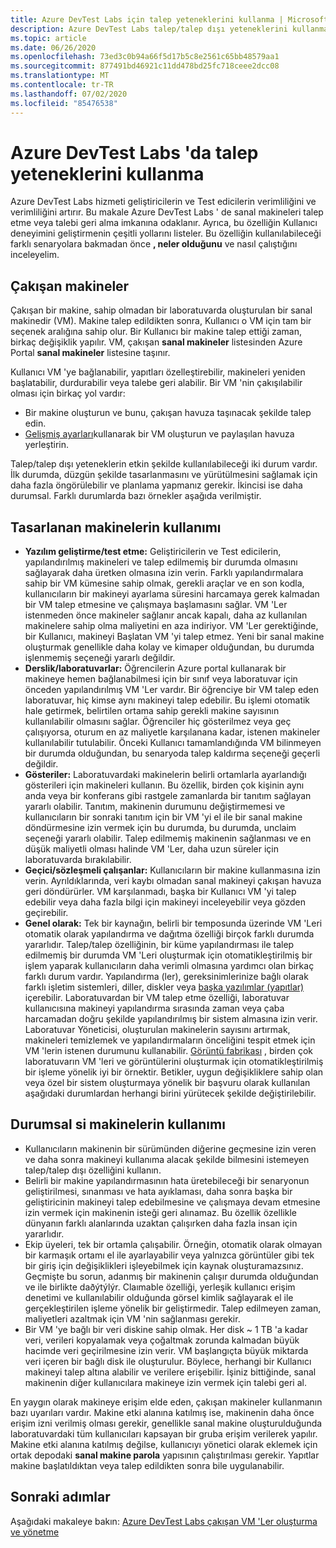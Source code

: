 ```yaml
---
title: Azure DevTest Labs için talep yeteneklerini kullanma | Microsoft Docs
description: Azure DevTest Labs talep/talep dışı yeteneklerini kullanmaya yönelik farklı senaryolar hakkında bilgi edinin
ms.topic: article
ms.date: 06/26/2020
ms.openlocfilehash: 73ed3c0b94a66f5d17b5c8e2561c65bb48579aa1
ms.sourcegitcommit: 877491bd46921c11dd478bd25fc718ceee2dcc08
ms.translationtype: MT
ms.contentlocale: tr-TR
ms.lasthandoff: 07/02/2020
ms.locfileid: "85476538"
---
```

# <a name="use-claim-capabilities-in-azure-devtest-labs"></a>Azure DevTest Labs 'da talep yeteneklerini kullanma
Azure DevTest Labs hizmeti geliştiricilerin ve Test edicilerin verimliliğini ve verimliliğini artırır. Bu makale Azure DevTest Labs ' de sanal makineleri talep etme veya talebi geri alma imkanına odaklanır. Ayrıca, bu özelliğin Kullanıcı deneyimini geliştirmenin çeşitli yollarını listeler. Bu özelliğin kullanılabileceği farklı senaryolara bakmadan önce **, neler olduğunu** ve nasıl çalıştığını inceleyelim.

## <a name="claimable-machines"></a>Çakışan makineler
Çakışan bir makine, sahip olmadan bir laboratuvarda oluşturulan bir sanal makinedir (VM). Makine talep edildikten sonra, Kullanıcı o VM için tam bir seçenek aralığına sahip olur. Bir Kullanıcı bir makine talep ettiği zaman, birkaç değişiklik yapılır. VM, çakışan **sanal makineler** listesinden Azure Portal **sanal makineler** listesine taşınır. 

Kullanıcı VM 'ye bağlanabilir, yapıtları özelleştirebilir, makineleri yeniden başlatabilir, durdurabilir veya talebe geri alabilir. Bir VM 'nin çakışılabilir olması için birkaç yol vardır:

- Bir makine oluşturun ve bunu, çakışan havuza taşınacak şekilde talep edin. 
- [Gelişmiş ayarları](https://azure.microsoft.com/updates/azure-devtest-labs-claim-lab-vms-from-a-shared-pool/)kullanarak bir VM oluşturun ve paylaşılan havuza yerleştirin.

Talep/talep dışı yeteneklerin etkin şekilde kullanılabileceği iki durum vardır. İlk durumda, düzgün şekilde tasarlanmasını ve yürütülmesini sağlamak için daha fazla öngörülebilir ve planlama yapmanız gerekir. İkincisi ise daha durumsal. Farklı durumlarda bazı örnekler aşağıda verilmiştir.

## <a name="designed-use-of-claimable-machines"></a>Tasarlanan makinelerin kullanımı

- **Yazılım geliştirme/test etme:** Geliştiricilerin ve Test edicilerin, yapılandırılmış makineleri ve talep edilmemiş bir durumda olmasını sağlayarak daha üretken olmasına izin verin. Farklı yapılandırmalara sahip bir VM kümesine sahip olmak, gerekli araçlar ve en son kodla, kullanıcıların bir makineyi ayarlama süresini harcamaya gerek kalmadan bir VM talep etmesine ve çalışmaya başlamasını sağlar. VM 'Ler istenmeden önce makineler sağlanır ancak kapalı, daha az kullanılan makinelere sahip olma maliyetini en aza indiriyor. VM 'Ler gerektiğinde, bir Kullanıcı, makineyi Başlatan VM 'yi talep etmez. Yeni bir sanal makine oluşturmak genellikle daha kolay ve kimaper olduğundan, bu durumda işlenmemiş seçeneği yararlı değildir.
- **Derslik/laboratuvarlar:** Öğrencilerin Azure portal kullanarak bir makineye hemen bağlanabilmesi için bir sınıf veya laboratuvar için önceden yapılandırılmış VM 'Ler vardır.  Bir öğrenciye bir VM talep eden laboratuvar, hiç kimse aynı makineyi talep edebilir. Bu işlemi otomatik hale getirmek, belirtilen ortama sahip gerekli makine sayısının kullanılabilir olmasını sağlar. Öğrenciler hiç gösterilmez veya geç çalışıyorsa, oturum en az maliyetle karşılanana kadar, istenen makineler kullanılabilir tutulabilir. Önceki Kullanıcı tamamlandığında VM bilinmeyen bir durumda olduğundan, bu senaryoda talep kaldırma seçeneği geçerli değildir.
- **Gösteriler:** Laboratuvardaki makinelerin belirli ortamlarla ayarlandığı gösterileri için makineleri kullanın. Bu özellik, birden çok kişinin aynı anda veya bir konferans gibi rastgele zamanlarda bir tanıtım sağlayan yararlı olabilir. Tanıtım, makinenin durumunu değiştirmemesi ve kullanıcıların bir sonraki tanıtım için bir VM 'yi el ile bir sanal makine döndürmesine izin vermek için bu durumda, bu durumda, unclaim seçeneği yararlı olabilir. Talep edilmemiş makinenin sağlanması ve en düşük maliyetli olması halinde VM 'Ler, daha uzun süreler için laboratuvarda bırakılabilir.
- **Geçici/sözleşmeli çalışanlar:** Kullanıcıların bir makine kullanmasına izin verin. Ayrıldıklarında, veri kaybı olmadan sanal makineyi çakışan havuza geri döndürürler. VM karşılanmadı, başka bir Kullanıcı VM 'yi talep edebilir veya daha fazla bilgi için makineyi inceleyebilir veya gözden geçirebilir.
- **Genel olarak:** Tek bir kaynağın, belirli bir temposunda üzerinde VM 'Leri otomatik olarak yapılandırma ve dağıtma özelliği birçok farklı durumda yararlıdır. Talep/talep özelliğinin, bir küme yapılandırması ile talep edilmemiş bir durumda VM 'Leri oluşturmak için otomatikleştirilmiş bir işlem yaparak kullanıcıların daha verimli olmasına yardımcı olan birkaç farklı durum vardır. Yapılandırma (ler), gereksinimlerinize bağlı olarak farklı işletim sistemleri, diller, diskler veya [başka yazılımlar (yapıtlar)](devtest-lab-artifact-author.md) içerebilir. Laboratuvardan bir VM talep etme özelliği, laboratuvar kullanıcısına makineyi yapılandırma sırasında zaman veya çaba harcamadan doğru şekilde yapılandırılmış bir sistem almasına izin verir. Laboratuvar Yöneticisi, oluşturulan makinelerin sayısını artırmak, makineleri temizlemek ve yapılandırmaların önceliğini tespit etmek için VM 'lerin istenen durumunu kullanabilir. [Görüntü fabrikası](image-factory-create.md) , birden çok laboratuvarın VM 'leri ve görüntülerini oluşturmak için otomatikleştirilmiş bir işleme yönelik iyi bir örnektir. Betikler, uygun değişikliklere sahip olan veya özel bir sistem oluşturmaya yönelik bir başvuru olarak kullanılan aşağıdaki durumlardan herhangi birini yürütecek şekilde değiştirilebilir.

## <a name="situational-use-of-claimable-machines"></a>Durumsal si makinelerin kullanımı

- Kullanıcıların makinenin bir sürümünden diğerine geçmesine izin veren ve daha sonra makineyi kullanıma alacak şekilde bilmesini istemeyen talep/talep dışı özelliğini kullanın.
- Belirli bir makine yapılandırmasının hata üretebileceği bir senaryonun geliştirilmesi, sınanması ve hata ayıklaması, daha sonra başka bir geliştiricinin makineyi talep edebilmesine ve çalışmaya devam etmesine izin vermek için makinenin isteği geri alınamaz. Bu özellik özellikle dünyanın farklı alanlarında uzaktan çalışırken daha fazla insan için yararlıdır. 
- Ekip üyeleri, tek bir ortamla çalışabilir. Örneğin, otomatik olarak olmayan bir karmaşık ortamı el ile ayarlayabilir veya yalnızca görüntüler gibi tek bir giriş için değişiklikleri işleyebilmek için kaynak oluşturamazsınız. Geçmişte bu sorun, adanmış bir makinenin çalışır durumda olduğundan ve ile birlikte daðýtýlýr. Claımable özelliği, yerleşik kullanıcı erişim denetimi ve kullanılabilir olduğunda görsel kimlik sağlayarak el ile gerçekleştirilen işleme yönelik bir geliştirmedir. Talep edilmeyen zaman, maliyetleri azaltmak için VM 'nin sağlanması gerekir.
- Bir VM 'ye bağlı bir veri diskine sahip olmak. Her disk ~ 1 TB 'a kadar veri, verileri kopyalamak veya çoğaltmak zorunda kalmadan büyük hacimde veri geçirilmesine izin verir. VM başlangıçta büyük miktarda veri içeren bir bağlı disk ile oluşturulur.  Böylece, herhangi bir Kullanıcı makineyi talep altına alabilir ve verilere erişebilir. İşiniz bittiğinde, sanal makinenin diğer kullanıcılara makineye izin vermek için talebi geri al.

En yaygın olarak makineye erişim elde eden, çakışan makineler kullanmanın bazı uyarıları vardır. Makine etki alanına katılmış ise, makinenin daha önce erişim izni verilmiş olması gerekir, genellikle sanal makine oluşturulduğunda laboratuvardaki tüm kullanıcıları kapsayan bir gruba erişim verilerek yapılır. Makine etki alanına katılmış değilse, kullanıcıyı yönetici olarak eklemek için ortak depodaki **sanal makine parola** yapısının çalıştırılması gerekir.  Yapıtlar makine başlatıldıktan veya talep edildikten sonra bile uygulanabilir.

## <a name="next-steps"></a>Sonraki adımlar
Aşağıdaki makaleye bakın: [Azure DevTest Labs çakışan VM 'Ler oluşturma ve yönetme](devtest-lab-add-claimable-vm.md)
